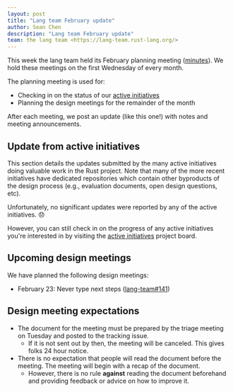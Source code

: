 ```yaml
---
layout: post
title: "Lang team February update"
author: Sean Chen
description: "Lang team February update"
team: the lang team <https://lang-team.rust-lang.org/>
---
```

This week the lang team held its February planning meeting ([minutes]). We hold these meetings on the first Wednesday of every month.

The planning meeting is used for:

* Checking in on the status of our [active initiatives][active-initiatives]
* Planning the design meetings for the remainder of the month

After each meeting, we post an update (like this one!) with notes and meeting announcements.

[minutes]: https://github.com/rust-lang/lang-team/blob/master/design-meeting-minutes/2022-02-02-planning.md

[active-initiatives]: https://lang-team.rust-lang.org/initiatives.html

## Update from active initiatives

This section details the updates submitted by the many active initiatives doing valuable work in the Rust project.
Note that many of the more recent initiatives have dedicated repositories which contain other byproducts of the design process (e.g., evaluation documents, open design questions, etc).

Unfortunately, no significant updates were reported by any of the active initiatives. 😞

However, you can still check in on the progress of any active initiatives you're interested in by visiting the [active initiatives][active-initiatives] project board.

## Upcoming design meetings

We have planned the following design meetings:

* February 23: Never type next steps ([lang-team#141][lang-team-141])

## Design meeting expectations

* The document for the meeting must be prepared by the triage meeting on Tuesday and posted to the tracking issue.
    * If it is not sent out by then, the meeting will be canceled. This gives folks 24 hour notice.
* There is no expectation that people will read the document before the meeting. The meeting will begin with a recap of the document.
    * However, there is no rule **against** reading the document beforehand and providing feedback or advice on how to improve it.

[lang-team-141]: https://github.com/rust-lang/lang-team/issues/141
